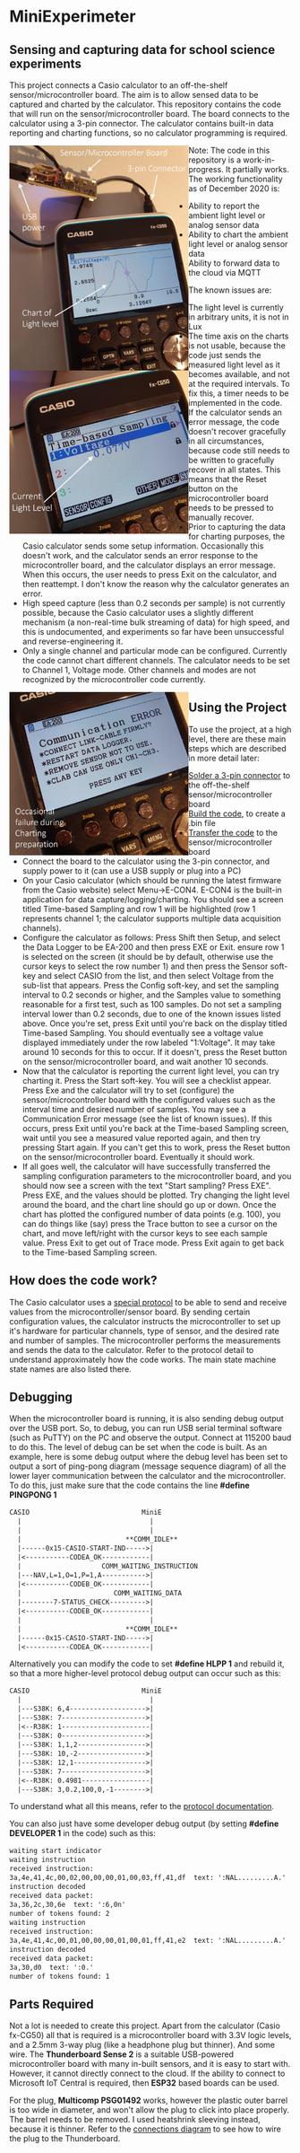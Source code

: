 # MiniExperimeter
## Sensing and capturing data for school science experiments

This project connects a Casio calculator to an off-the-shelf sensor/microcontroller board. The aim is to allow sensed data to be captured and charted by the calculator.
This repository contains the code that will run on the sensor/microcontroller board. The board connects to the calculator using a 3-pin connector. The calculator contains built-in data reporting and charting functions, so no calculator programming is required.

<img src="images/casio-chart.jpg" width="320" style="float:left">

Note: The code in this repository is a work-in-progress. It partially works.
The working functionality as of December 2020 is:
* Ability to report the ambient light level or analog sensor data
* Ability to chart the ambient light level or analog sensor data
* Ability to forward data to the cloud via MQTT
<img src="images/casio-report.jpg" width="320" style="float:left">

The known issues are:
* The light level is currently in arbitrary units, it is not in Lux
* The time axis on the charts is not usable, because the code just sends the measured light level as it becomes available, and not at the required intervals. To fix this, a timer needs to be implemented in the code.
* If the calculator sends an error message, the code doesn't recover gracefully in all circumstances, because code still needs to be written to gracefully recover in all states. This means that the Reset button on the microcontroller board needs to be pressed to manually recover.
* Prior to capturing the data for charting purposes, the Casio calculator sends some setup information. Occasionally this doesn't work, and the calculator sends an error response to the microcontroller board, and the calculator displays an error message. When this occurs, the user needs to press Exit on the calculator, and then reattempt. I don't know the reason why the calculator generates an error.
* High speed capture (less than 0.2 seconds per sample) is not currently possible, because the Casio calculator uses a slightly different mechanism (a non-real-time bulk streaming of data) for high speed, and this is undocumented, and experiments so far have been unsuccessful and reverse-engineering it.
* Only a single channel and particular mode can be configured. Currently the code cannot chart different channels. The calculator needs to be set to Channel 1, Voltage mode. Other channels and modes are not recognized by the microcontroller code currently.
<img src="images/casio-comm-error.jpg" width="320" style="float:left">

## Using the Project
To use the project, at a high level, there are these main steps which are described in more detail later:
* [Solder a 3-pin connector](hardware-connections.md) to the off-the-shelf sensor/microcontroller board
* [Build the code](building-code.md), to create a .bin file
* [Transfer the code](building-code.md) to the sensor/microcontroller board
* Connect the board to the calculator using the 3-pin connector, and supply power to it (can use a USB supply or plug into a PC)
* On your Casio calculator (which should be running the latest firmware from the Casio website) select Menu->E-CON4. E-CON4 is the built-in application for data capture/logging/charting. You should see a screen titled Time-based Sampling and row 1 will be highlighted (row 1 represents channel 1; the calculator supports multiple data acquisition channels).
* Configure the calculator as follows: Press Shift then Setup, and select the Data Logger to be EA-200 and then press EXE or Exit. ensure row 1 is selected on the screen (it should be by default, otherwise use the cursor keys to select the row number 1) and then press the Sensor soft-key and select CASIO from the list, and then select Voltage from the sub-list that appears. Press the Config soft-key, and set the sampling interval to 0.2 seconds or higher, and the Samples value to something reasonable for a first test, such as 100 samples. Do not set a sampling interval lower than 0.2 seconds, due to one of the known issues listed above. Once you're set, press Exit until you're back on the display titled Time-based Sampling. You should eventually see a voltage value displayed immediately under the row labeled "1:Voltage". It may take around 10 seconds for this to occur. If it doesn't, press the Reset button on the sensor/microcontroller board, and wait another 10 seconds.
* Now that the calculator is reporting the current light level, you can try charting it. Press the Start soft-key. You will see a checklist appear. Press Exe and the calculator will try to set (configure) the sensor/microcontroller board with the configured values such as the interval time and desired number of samples. You may see a Communication Error message (see the list of known issues). If this occurs, press Exit until you're back at the Time-based Sampling screen, wait until you see a measured value reported again, and then try pressing Start again. If you can't get this to work, press the Reset button on the sensor/microcontroller board. Eventually it should work.
* If all goes well, the calculator will have successfully transferred the sampling configuration parameters to the microcontroller board, and you should now see a screen with the text "Start sampling? Press EXE". Press EXE, and the values should be plotted. Try changing the light level around the board, and the chart line should go up or down. Once the chart has plotted the configured number of data points (e.g. 100), you can do things like (say) press the Trace button to see a cursor on the chart, and move left/right with the cursor keys to see each sample value. Press Exit to get out of Trace mode. Press Exit again to get back to the Time-based Sampling screen.

## How does the code work?
The Casio calculator uses a [special protocol](protocol.md) to be able to send and receive values from the microcontroller/sensor board. By sending certain configuration values, the calculator instructs the microcontroller to set up it's hardware for particular channels, type of sensor, and the desired rate and number of samples. The microcontroller performs the measurements and sends the data to the calculator.
Refer to the protocol detail to understand approximately how the code works. The main state machine state names are also listed there.

## Debugging
When the microcontroller board is running, it is also sending debug output over the USB port. So, to debug, you can run USB serial terminal software (such as PuTTY) on the PC and observe the output. Connect at 115200 baud to do this. The level of debug can be set when the code is built. As an example, here is some debug output where the debug level has been set to output a sort of ping-pong diagram (message sequence diagram) of all the lower layer communication between the calculator and the microcontroller. To do this, just make sure that the code contains the line **#define PINGPONG 1**

```
CASIO                            MiniE
  |                                |
  |                                |
  |                          **COMM_IDLE**
  |------0x15-CASIO-START-IND----->|
  |<-----------CODEA_OK------------|
  |                    COMM_WAITING_INSTRUCTION
  |---NAV,L=1,O=1,P=1,A----------->|
  |<-----------CODEB_OK------------|
  |                       COMM_WAITING_DATA
  |--------7-STATUS_CHECK--------->|
  |<-----------CODEB_OK------------|
  |                                |
  |                          **COMM_IDLE**
  |------0x15-CASIO-START-IND----->|
  |<-----------CODEA_OK------------|
```
Alternatively you can modify the code to set **#define HLPP 1** and rebuild it, so that a more higher-level protocol debug output can occur such as this:

```
CASIO                            MiniE
  |                                |
  |---S38K: 6,4------------------->|
  |---S38K: 7--------------------->|
  |<--R38K: 1----------------------|
  |---S38K: 0--------------------->|
  |---S38K: 1,1,2----------------->|
  |---S38K: 10,-2----------------->|
  |---S38K: 12,1------------------>|
  |---S38K: 7--------------------->|
  |<--R38K: 0.4981-----------------|
  |---S38K: 3,0.2,100,0,-1-------->|
  ```
  
  To understand what all this means, refer to the [protocol documentation](protocol.md). 
  
  You can also just have some developer debug output (by setting **#define DEVELOPER 1** in the code) such as this:
  
  ```
waiting start indicator
waiting instruction
received instruction:
3a,4e,41,4c,00,02,00,00,00,01,00,03,ff,41,df  text: ':NAL.........A.'
instruction decoded
received data packet:
3a,36,2c,30,6e  text: ':6,0n'
number of tokens found: 2
waiting instruction
received instruction:
3a,4e,41,4c,00,01,00,00,00,01,00,01,ff,41,e2  text: ':NAL.........A.'
instruction decoded
received data packet:
3a,30,d0  text: ':0.'
number of tokens found: 1
```

## Parts Required
Not a lot is needed to create this project. Apart from the calculator (Casio fx-CG50) all that is required is a microcontroller board with 3.3V logic levels, and a 2.5mm 3-way plug (like a headphone plug but thinner). And some wire.
The **Thunderboard Sense 2** is a suitable USB-powered microcontroller board with many in-built sensors, and it is easy to start with. However, it cannot directly connect to the cloud. If the ability to connect to Microsoft IoT Central is required, then **ESP32** based boards can be used. 

For the plug, **Multicomp PSG01492** works, however the plastic outer barrel is too wide in diameter, and won't allow the plug to click into place properly. The barrel needs to be removed. I used heatshrink sleeving instead, because it is thinner. Refer to the [connections diagram](hardware-connections.md) to see how to wire the plug to the Thunderboard. 

